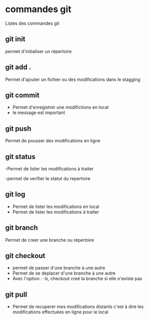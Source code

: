 # commandes git

Listes des commandes git

## git init
permet d'initialiser un répertoire

## git add . 
Permet d'ajouter un fichier ou des modifications dans le stagging

## git commit 
- Permet d'enregistrer une modifictions en local
- le message est important

## git push
Permet de pousser des modifications en ligne

## git status
-Permet de lister les modifications à traiter 

-permet de verifier le statut du repertoire

## git log
- Permet de lister les modifications en local
- Permet de lister les modifications à traiter

## git branch
Permet de creer une branche ou répertoire

## git checkout
- permet de passer d'une branche à une autre
- Permet de se deplacer d'une branche à une autre
-  Avec l'option : -b, checkout creé la branche si elle n'existe pas


## git pull
- Permet de recuperer mes modifications distants c'est à dire les modifications effectuées en ligne pour le local
